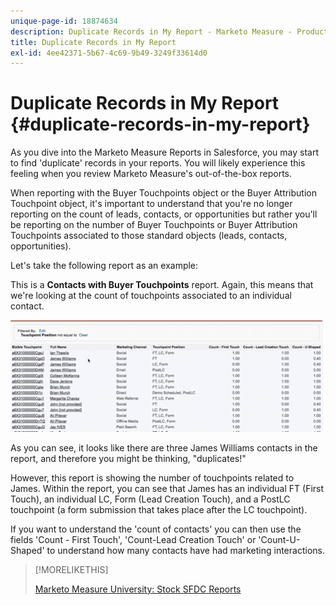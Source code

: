 ```yaml
---
unique-page-id: 18874634
description: Duplicate Records in My Report - Marketo Measure - Product Documentation
title: Duplicate Records in My Report
exl-id: 4ee42371-5b67-4c69-9b49-3249f33614d0
---
```

# Duplicate Records in My Report {#duplicate-records-in-my-report}

As you dive into the Marketo Measure Reports in Salesforce, you may start to find 'duplicate' records in your reports. You will likely experience this feeling when you review Marketo Measure's out-of-the-box reports.

When reporting with the Buyer Touchpoints object or the Buyer Attribution Touchpoint object, it's important to understand that you're no longer reporting on the count of leads, contacts, or opportunities but rather you'll be reporting on the number of Buyer Touchpoints or Buyer Attribution Touchpoints associated to those standard objects (leads, contacts, opportunities).

Let's take the following report as an example:

This is a **Contacts with Buyer Touchpoints** report. Again, this means that we're looking at the count of touchpoints associated to an individual contact.

![](assets/1.gif)

As you can see, it looks like there are three James Williams contacts in the report, and therefore you might be thinking, "duplicates!"

However, this report is showing the number of touchpoints related to James. Within the report, you can see that James has an individual FT (First Touch), an individual LC, Form (Lead Creation Touch), and a PostLC touchpoint (a form submission that takes place after the LC touchpoint).

If you want to understand the 'count of contacts' you can then use the fields 'Count - First Touch', 'Count-Lead Creation Touch' or 'Count-U-Shaped' to understand how many contacts have had marketing interactions.

>[!MORELIKETHIS]
>
>[Marketo Measure University: Stock SFDC Reports](https://universityonline.marketo.com/courses/bizible-fundamentals-bizible-102/#/page/5c5cb68dfb384d0c9fb96cc4)
